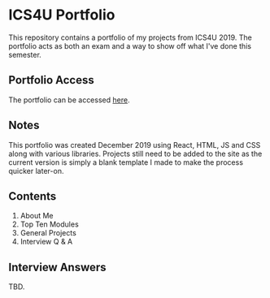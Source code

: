 # ICS4U Portfolio
This repository contains a portfolio of my projects from ICS4U 2019. The portfolio acts as both an exam and a way to show off what I've done this semester.

## Portfolio Access
The portfolio can be accessed [here](https://sabrinabutton.github.io/ics4u-portfolio/).

## Notes
This portfolio was created December 2019 using React, HTML, JS and CSS along with various libraries.
Projects still need to be added to the site as the current version is simply a blank template I made to make the process quicker later-on.

## Contents
1. About Me
2. Top Ten Modules
3. General Projects
4. Interview Q & A

## Interview Answers
TBD.
